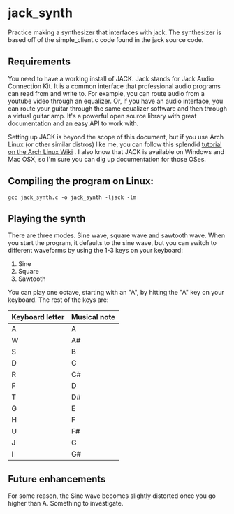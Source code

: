 # jack_synth
Practice making a synthesizer that interfaces with jack. The synthesizer is based off of the simple_client.c code found in the jack source code. 

## Requirements

You need to have a working install of JACK. Jack stands for Jack Audio Connection Kit. It is a common interface that professional audio programs can read from and write to. For example, you can route audio from a youtube video through an equalizer. Or, if you have an audio interface, you can route your guitar through the same equalizer software and then through a virtual guitar amp. It's a powerful open source library with great documentation and an easy API to work with. 

Setting up JACK is beyond the scope of this document, but if you use Arch Linux (or other similar distros) like me, you can follow this splendid [tutorial on the Arch Linux Wiki](https://wiki.archlinux.org/index.php/JACK_Audio_Connection_Kit) . I also know that JACK is available on Windows and Mac OSX, so I'm sure you can dig up documentation for those OSes. 

## Compiling the program on Linux:

```gcc jack_synth.c -o jack_synth -ljack -lm```

## Playing the synth

There are three modes. Sine wave, square wave and sawtooth wave. When you start the program, it defaults to the sine wave, but you can switch to different waveforms by using the 1-3 keys on your keyboard:

1. Sine
2. Square
3. Sawtooth

You can play one octave, starting with an "A", by hitting the "A" key on your keyboard. The rest of the keys are:

| Keyboard letter | Musical note  |
|-----------------|---------------|
| A               | A             |
| W               | A#            |
| S               | B             |
| D               | C             |
| R               | C#            |
| F               | D             |
| T               | D#            |
| G               | E             |
| H               | F             |
| U               | F#            |
| J               | G             |
| I               | G#            |

## Future enhancements 

For some reason, the Sine wave becomes slightly distorted once you go higher than A. Something to investigate. 
